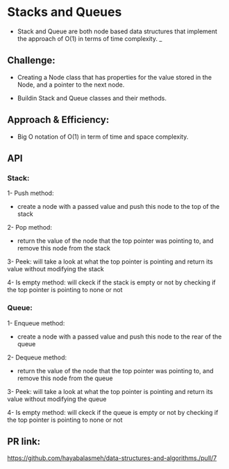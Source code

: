 # Stacks and Queues

- Stack and Queue are both node based data structures that implement the approach of O(1) in terms of time complexity.
_
## Challenge:

- Creating a Node class that has properties for the value stored in the Node, and a pointer to the next node.

- Buildin Stack and Queue classes and their methods.

## Approach & Efficiency:

- Big O notation of O(1) in term of time and space complexity.

## API

### Stack:

1- Push method:
- create a node with a passed value and push this node to the top of the stack

2- Pop method:
- return the value of the node that the top pointer was pointing to, and remove this node from the stack

3- Peek: will take a look at what the top pointer is pointing and return its value without modifying the stack 

4- Is empty method:
will ckeck if the stack is empty or not by checking if the top pointer is pointing to none or not


### Queue:

1- Enqueue method:
- create a node with a passed value and push this node to the rear of the queue

2- Dequeue method:
- return the value of the node that the top pointer was pointing to, and remove this node from the queue

3- Peek: will take a look at what the top pointer is pointing and return its value without modifying the queue

4- Is empty method:
will ckeck if the queue is empty or not by checking if the top pointer is pointing to none or not

## PR link:
https://github.com/hayabalasmeh/data-structures-and-algorithms./pull/7